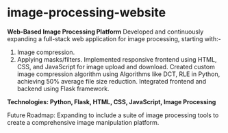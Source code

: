 # image-processing-website
<b>Web-Based Image Processing Platform</b>
Developed and continuously expanding a full-stack web application for image processing, starting with:-
  1. Image compression.
  2. Applying masks/filters.
Implemented responsive frontend using HTML, CSS, and JavaScript for image upload and download.
Created custom image compression algorithm using Algorithms like DCT, RLE in Python, achieving 50% average file size reduction.
Integrated frontend and backend using Flask framework.

<b>Technologies: Python, Flask, HTML, CSS, JavaScript, Image Processing</b>

Future Roadmap: Expanding to include a suite of image processing tools to create a comprehensive image manipulation platform.
